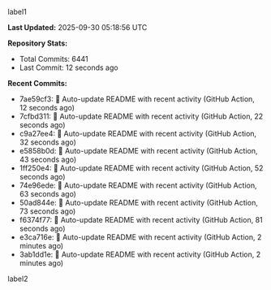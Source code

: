 
label1 
<!-- ACTIVITY_START -->
**Last Updated:** 2025-09-30 05:18:56 UTC

**Repository Stats:**
- Total Commits: 6441
- Last Commit: 12 seconds ago

**Recent Commits:**
- 7ae59cf3: 🤖 Auto-update README with recent activity (GitHub Action, 12 seconds ago)
- 7cfbd311: 🤖 Auto-update README with recent activity (GitHub Action, 22 seconds ago)
- c9a27ee4: 🤖 Auto-update README with recent activity (GitHub Action, 32 seconds ago)
- e5858b0d: 🤖 Auto-update README with recent activity (GitHub Action, 43 seconds ago)
- 1ff250e4: 🤖 Auto-update README with recent activity (GitHub Action, 52 seconds ago)
- 74e96ede: 🤖 Auto-update README with recent activity (GitHub Action, 63 seconds ago)
- 50ad844e: 🤖 Auto-update README with recent activity (GitHub Action, 73 seconds ago)
- f6374f77: 🤖 Auto-update README with recent activity (GitHub Action, 81 seconds ago)
- e3ca716e: 🤖 Auto-update README with recent activity (GitHub Action, 2 minutes ago)
- 3ab1dd1e: 🤖 Auto-update README with recent activity (GitHub Action, 2 minutes ago)
<!-- ACTIVITY_END -->

label2
